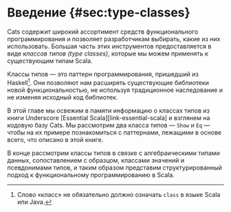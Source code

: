 # Введение {#sec:type-classes}

Cats содержит широкий ассортимент средств функционального программирования
и позволяет разработчикам выбирать, какие из них использовать.
Большая часть этих инструментов предоставляется в виде *классов типов (type classes)*,
которые мы можем применять к существующим типам Scala.

Классы типов — это паттерн программирования, пришедший из Haskell[^type-class-defn].
Они позволяют нам расширять существующие библиотеки новой функциональностью,
не используя традиционное наследование
и не изменяя исходный код библиотек.

<!--
Type classes work well with another programming pattern: *algebraic data types*.
These are closed systems of types that we use to represent data or concepts.
Because the systems are closed (and therefore cannot be extended by other users),
we can process them using pattern matching
and the compiler will check the exhaustiveness of our case clauses.

There are two other patterns we need to cover in this chapter.
*Value classes* provide a way to wrap up
generic data types like `Strings` and `Ints`
and give them specific meanings in a given context.
The extra type information is useful when type classes.
*Type aliases* are another pattern that
provide aliases for large, complex types.
-->

В этой главе мы освежим в памяти информацию о классах типов
из книги Underscore [Essential Scala][link-essential-scala]
и взглянем на кодовую базу Cats.
Мы рассмотрим два класса типов — `Show` и `Eq` — 
чтобы на их примере познакомиться с паттернами, лежащими в основе всего, что описано в этой книге.

В конце рассмотрим классы типов в связке с алгебраическими типами данных, 
сопоставлением с образцом, классами значений и псевдонимами типов,
и таким образом представим структурированный подход к функциональному программированию в Scala.

[^type-class-defn]: Слово «класс» не обязательно должно означать `class` в языке Scala или Java.
